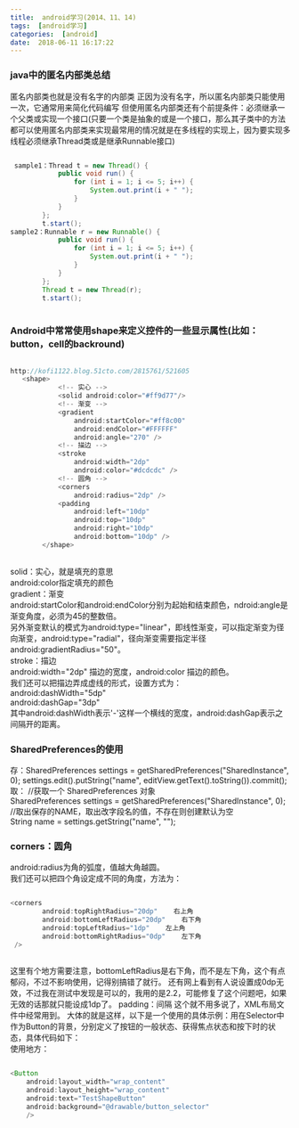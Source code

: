 ```yaml
---
title:  android学习(2014、11、14)
tags:  [android学习]
categories:  [android]
date:  2018-06-11 16:17:22
---
```



<!--2014、11、14-->

### java中的匿名内部类总结

匿名内部类也就是没有名字的内部类
正因为没有名字，所以匿名内部类只能使用一次，它通常用来简化代码编写
但使用匿名内部类还有个前提条件：必须继承一个父类或实现一个接口(只要一个类是抽象的或是一个接口，那么其子类中的方法都可以使用匿名内部类来实现最常用的情况就是在多线程的实现上，因为要实现多线程必须继承Thread类或是继承Runnable接口)

``` java

 sample1：Thread t = new Thread() {
            public void run() {
                for (int i = 1; i <= 5; i++) {
                    System.out.print(i + " ");
                }
            }
        };
        t.start();
sample2：Runnable r = new Runnable() {
            public void run() {
                for (int i = 1; i <= 5; i++) {
                    System.out.print(i + " ");
                }
            }
        };
        Thread t = new Thread(r);
        t.start();
        
```     

### Android中常常使用shape来定义控件的一些显示属性(比如：button，cell的backround)

``` java

http://kofi1122.blog.51cto.com/2815761/521605
   <shape>
            <!-- 实心 -->
            <solid android:color="#ff9d77"/>
            <!-- 渐变 -->
            <gradient
                android:startColor="#ff8c00"
                android:endColor="#FFFFFF"
                android:angle="270" />
            <!-- 描边 -->
            <stroke
                android:width="2dp"
                android:color="#dcdcdc" />
            <!-- 圆角 -->
            <corners
                android:radius="2dp" />
            <padding
                android:left="10dp"
                android:top="10dp"
                android:right="10dp"
                android:bottom="10dp" />
        </shape>
        
```  
      
solid：实心，就是填充的意思  
android:color指定填充的颜色  
gradient：渐变  
android:startColor和android:endColor分别为起始和结束颜色，ndroid:angle是渐变角度，必须为45的整数倍。  
另外渐变默认的模式为android:type="linear"，即线性渐变，可以指定渐变为径向渐变，android:type="radial"，径向渐变需要指定半径  android:gradientRadius="50"。  
stroke：描边  
android:width="2dp" 描边的宽度，android:color 描边的颜色。  
我们还可以把描边弄成虚线的形式，设置方式为：  
android:dashWidth="5dp"   
android:dashGap="3dp"  
其中android:dashWidth表示'-'这样一个横线的宽度，android:dashGap表示之间隔开的距离。 

### SharedPreferences的使用

存：SharedPreferences settings = getSharedPreferences("SharedInstance", 0);
        settings.edit().putString("name", editView.getText().toString()).commit();
取：  //获取一个 SharedPreferences 对象  
        SharedPreferences settings = getSharedPreferences("SharedInstance", 0); 
          //取出保存的NAME，取出改字段名的值，不存在则创建默认为空  
            String name = settings.getString("name", ""); 

### corners：圆角   
android:radius为角的弧度，值越大角越圆。  
我们还可以把四个角设定成不同的角度，方法为：

``` java

<corners 
        android:topRightRadius="20dp"    右上角
        android:bottomLeftRadius="20dp"    右下角
        android:topLeftRadius="1dp"    左上角
        android:bottomRightRadius="0dp"    左下角
 />
 
```   

这里有个地方需要注意，bottomLeftRadius是右下角，而不是左下角，这个有点郁闷，不过不影响使用，记得别搞错了就行。
还有网上看到有人说设置成0dp无效，不过我在测试中发现是可以的，我用的是2.2，可能修复了这个问题吧，如果无效的话那就只能设成1dp了。
padding：间隔
这个就不用多说了，XML布局文件中经常用到。
大体的就是这样，以下是一个使用的具体示例：用在Selector中作为Button的背景，分别定义了按钮的一般状态、获得焦点状态和按下时的状态，具体代码如下：          
使用地方：

``` java

<Button
    android:layout_width="wrap_content"
    android:layout_height="wrap_content"
    android:text="TestShapeButton"
    android:background="@drawable/button_selector"
    />
    
```         
            
    
